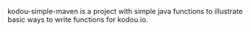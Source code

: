 kodou-simple-maven is a project with simple java functions to illustrate basic ways to write functions for kodou.io.
